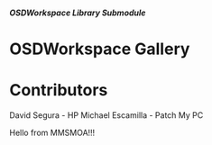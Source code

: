 ##### OSDWorkspace Library Submodule

# OSDWorkspace Gallery

# Contributors
David Segura - HP
Michael Escamilla - Patch My PC

Hello from MMSMOA!!!